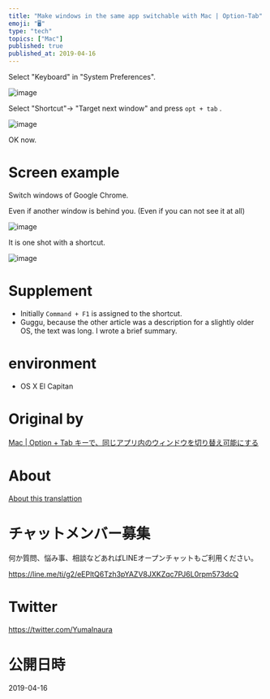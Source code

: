 ```yaml
---
title: "Make windows in the same app switchable with Mac | Option-Tab"
emoji: "🖥"
type: "tech"
topics: ["Mac"]
published: true
published_at: 2019-04-16
---
```


Select "Keyboard" in "System Preferences".

![image](https://qiita-image-store.s3.amazonaws.com/0/90607/0e4550ef-7c0a-0c7f-ac3c-abc9b6479f3e.png)

Select "Shortcut"-\> "Target next window" and press `opt + tab` .

![image](https://qiita-image-store.s3.amazonaws.com/0/90607/e3c76e7f-7ed7-f077-2349-abb91c853337.png)

OK now.

# Screen example 

Switch windows of Google Chrome.

Even if another window is behind you. (Even if you can not see it at all)

![image](https://qiita-image-store.s3.amazonaws.com/0/90607/345d55e7-1667-cdd9-0012-1834a03cbaf8.png)

It is one shot with a shortcut.

![image](https://qiita-image-store.s3.amazonaws.com/0/90607/e37ec081-5197-c28f-e118-4802e9f36a1e.png)

# Supplement 

- Initially `Command + F1` is assigned to the shortcut. 
- Guggu, because the other article was a description for a slightly older OS, the text was long. I wrote a brief summary. 

# environment 

- OS X El Capitan 


# Original by
[Mac  | Option + Tab キーで、同じアプリ内のウィンドウを切り替え可能にする](https://qiita.com/Yinaura/items/10fe5fe0cb0a795a0f58)

# About

[About this translattion](https://qiita.com/YumaInaura/items/7f6fd1e9310a6816469a)








<!-- Update From Qiita API -->

# チャットメンバー募集


何か質問、悩み事、相談などあればLINEオープンチャットもご利用ください。

https://line.me/ti/g2/eEPltQ6Tzh3pYAZV8JXKZqc7PJ6L0rpm573dcQ





# Twitter


https://twitter.com/YumaInaura


<!-- Update From Qiita API -->



# 公開日時

2019-04-16
